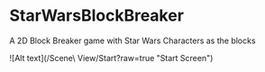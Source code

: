 # StarWarsBlockBreaker

A 2D Block Breaker game with Star Wars Characters as the blocks


![Alt text](/Scene\ View/Start?raw=true "Start Screen")
